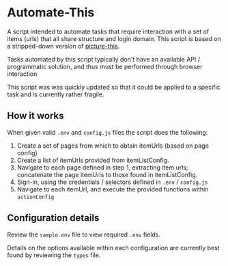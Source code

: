 # Automate-This

A script intended to automate tasks that require interaction with a set of items (urls) that all share structure and login domain. This script is based on a stripped-down version of [picture-this](https://github.com/evdhiggins/picture-this).

Tasks automated by this script typically don't have an available API / programmatic solution, and thus must be performed through browser interaction.

This script was was quickly updated so that it could be applied to a specific task and is currently rather fragile.

## How it works

When given valid `.env` and `config.js` files the script does the following:

1. Create a set of pages from which to obtain itemUrls (based on page config)
2. Create a list of itemUrls provided from itemListConfig.
3. Navigate to each page defined in step 1, extracting item urls; concatenate the page itemUrls to those found in itemListConfig.
4. Sign-in, using the credentials / selectors defined in `.env` / `config.js`
5. Navigate to each itemUrl, and execute the provided functions within `actionConfig`

## Configuration details

Review the `sample.env` file to view required `.env` fields.

Details on the options available within each configuration are currently best found by reviewing the `types` file.
